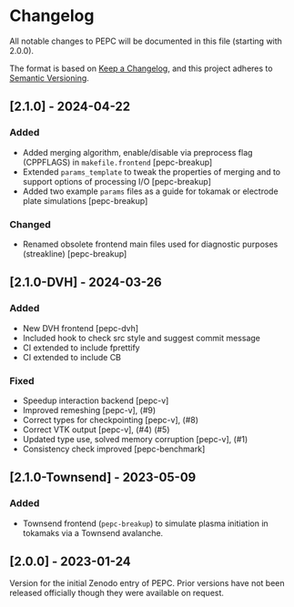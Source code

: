 # Changelog

All notable changes to PEPC will be documented in this file (starting with
2.0.0).

The format is based on [Keep a Changelog](https://keepachangelog.com/en/1.1.0/),
and this project adheres to [Semantic Versioning](https://semver.org/spec/v2.0.0.html).

## [2.1.0] - 2024-04-22

### Added

- Added merging algorithm, enable/disable via preprocess flag (CPPFLAGS) in
  `makefile.frontend` [pepc-breakup]
- Extended `params_template` to tweak the properties of merging and to support
  options of processing I/O [pepc-breakup]
- Added two example `params` files as a guide for tokamak or electrode plate
  simulations [pepc-breakup]

### Changed

- Renamed obsolete frontend main files used for diagnostic purposes (streakline)
  [pepc-breakup]

## [2.1.0-DVH] - 2024-03-26

### Added

- New DVH frontend [pepc-dvh]
- Included hook to check src style and suggest commit message
- CI extended to include fprettify
- CI extended to include CB

### Fixed

- Speedup interaction backend [pepc-v]
- Improved remeshing [pepc-v], (#9)
- Correct types for checkpointing [pepc-v], (#8)
- Correct VTK output [pepc-v], (#4) (#5)
- Updated type use, solved memory corruption [pepc-v], (#1)
- Consistency check improved [pepc-benchmark]

## [2.1.0-Townsend] - 2023-05-09

### Added

- Townsend frontend (`pepc-breakup`) to simulate plasma initiation in tokamaks
via a Townsend avalanche.

## [2.0.0] - 2023-01-24

Version for the initial Zenodo entry of PEPC. Prior versions have not been
released officially though they were available on request.


<!-- vim: set ts=4 sw=4 tw=80 et :-->
